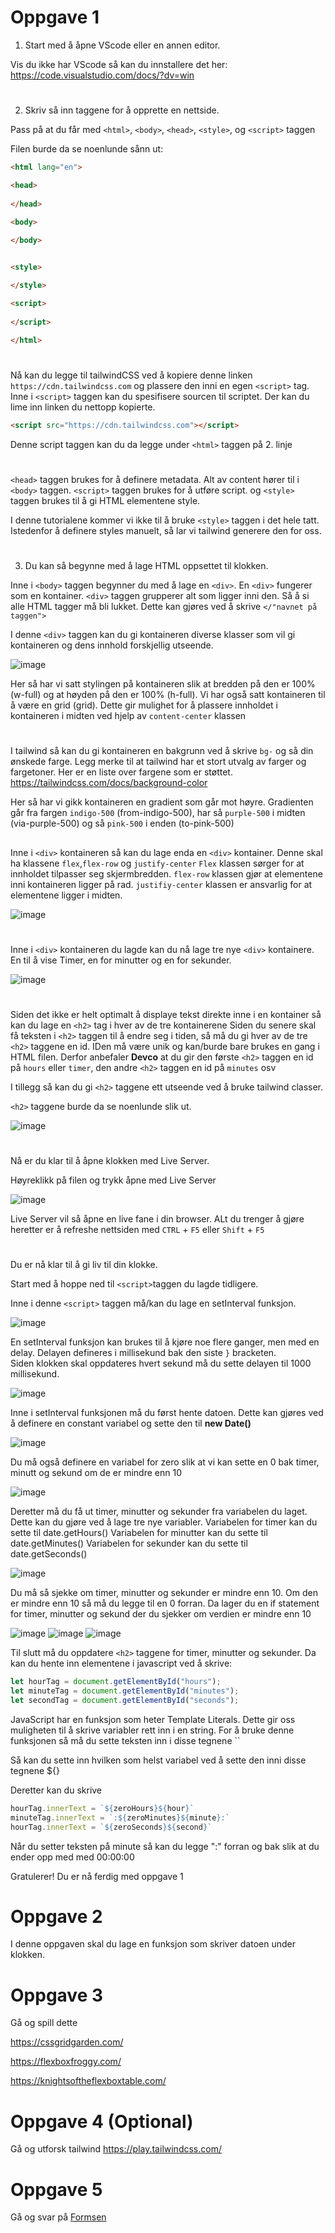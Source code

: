 # Oppgave 1

1. Start med å åpne VScode eller en annen editor.

Vis du ikke har VScode så kan du innstallere det her: https://code.visualstudio.com/docs/?dv=win

# 

2. Skriv så inn taggene for å opprette en nettside. 

Pass på at du får med `<html>`, `<body>`, `<head>`, `<style>`, og `<script>` taggen

Filen burde da se noenlunde sånn ut:
```html
<html lang="en">

<head>
  
</head>

<body>

</body>
  

<style>

</style>

<script>
    
</script>

</html>
```

#

Nå kan du legge til tailwindCSS ved å kopiere denne linken `https://cdn.tailwindcss.com` og plassere den inni en egen `<script>` tag. 
Inne i `<script>` taggen kan du spesifisere sourcen til scriptet. Der kan du lime inn linken du nettopp kopierte.
```html
<script src="https://cdn.tailwindcss.com"></script>
```

Denne script taggen kan du da legge under `<html>` taggen på 2. linje

#

`<head>` taggen brukes for å definere metadata. 
Alt av content hører til i `<body>` taggen.
`<script>` taggen brukes for å utføre script. 
og `<style>` taggen brukes til å gi HTML elementene style.

I denne tutorialene kommer vi ikke til å bruke `<style>` taggen i det hele tatt. 
Istedenfor å definere styles manuelt, så lar vi tailwind generere den for oss.

#

3. Du kan så begynne med å lage HTML oppsettet til klokken. 

Inne i `<body>` taggen begynner du med å lage en `<div>`.
En `<div>` fungerer som en kontainer. `<div>` taggen grupperer alt som ligger inni den.
  Så å si alle HTML tagger må bli lukket. Dette kan gjøres ved å skrive `</"navnet på taggen">`  
  
I denne `<div>` taggen kan du gi kontaineren diverse klasser som vil gi kontaineren og dens innhold forskjellig utseende.

![image](https://user-images.githubusercontent.com/71834553/159876711-b5ecd323-7ee5-4c2c-9653-9ae7e8828ded.png)

Her så har vi satt stylingen på kontaineren slik at bredden på den er 100% (w-full) og at høyden på den er 100% (h-full). 
Vi har også satt kontaineren til å være en grid (grid). Dette gir mulighet for å plassere innholdet i kontaineren i midten ved hjelp av `content-center` klassen

# 

I tailwind så kan du gi kontaineren en bakgrunn ved å skrive `bg-` og så din ønskede farge. 
Legg merke til at tailwind har et stort utvalg av farger og fargetoner. 
Her er en liste over fargene som er støttet.
https://tailwindcss.com/docs/background-color

Her så har vi gikk kontaineren en gradient som går mot høyre. Gradienten går fra fargen `indigo-500` (from-indigo-500), har så `purple-500` i midten (via-purple-500) og så `pink-500` i enden (to-pink-500)

##

Inne i `<div>` kontaineren så kan du lage enda en `<div>` kontainer. Denne skal ha klassene `flex`,`flex-row` og `justify-center`
`Flex` klassen sørger for at innholdet tilpasser seg skjermbredden. `flex-row` klassen gjør at elementene inni kontaineren ligger på rad.
`justifiy-center` klassen er ansvarlig for at elementene ligger i midten.

![image](https://user-images.githubusercontent.com/71834553/159911655-ea53c50f-0e7c-455e-b6b5-191cd4ec483a.png)


#

Inne i `<div>` kontaineren du lagde kan du nå lage tre nye `<div>` kontainere. En til å vise Timer, en for minutter og en for sekunder.

![image](https://user-images.githubusercontent.com/71834553/159911830-953ad38f-9756-4759-86f5-e222d9df7f67.png)

#

Siden det ikke er helt optimalt å displaye tekst direkte inne i en kontainer så kan du lage en `<h2>` tag i hver av de tre kontainerene
Siden du senere skal få teksten i `<h2>` taggen til å endre seg i tiden, så må du gi hver av de tre `<h2>` taggene en id. 
IDen må være unik og kan/burde bare brukes en gang i HTML filen. 
Derfor anbefaler **Devco** at du gir den første `<h2>` taggen en id på `hours` eller `timer`, den andre `<h2>` taggen en id på `minutes` osv

I tillegg så kan du gi `<h2>` taggene ett utseende ved å bruke tailwind classer.

`<h2>` taggene burde da se noenlunde slik ut.

![image](https://user-images.githubusercontent.com/71834553/159912039-014f2ab5-3f06-4c80-b9b5-d0f0afcaa15a.png)

#

Nå er du klar til å åpne klokken med Live Server.

Høyreklikk på filen og trykk åpne med Live Server

![image](https://user-images.githubusercontent.com/71834553/160077501-af0f97df-075e-4144-8d4b-3599515aa612.png)

Live Server vil så åpne en live fane i din browser. ALt du trenger å gjøre heretter er å refreshe nettsiden med `CTRL` + `F5` eller `Shift` + `F5` 

#

Du er nå klar til å gi liv til din klokke.

Start med å hoppe ned til `<script>`taggen du lagde tidligere.

Inne i denne `<script>` taggen må/kan du lage en setInterval funksjon.

![image](https://user-images.githubusercontent.com/71834553/159877459-e7894582-f799-4d72-9eb7-51b24c9f738f.png)

En setInterval funksjon kan brukes til å kjøre noe flere ganger, men med en delay. Delayen defineres i millisekund bak den siste `}` bracketen.  
Siden klokken skal oppdateres hvert sekund må du sette delayen til 1000 millisekund.

![image](https://user-images.githubusercontent.com/71834553/159877867-3cc1353f-a1e5-4dba-8a99-94a993db677e.png)

Inne i setInterval funksjonen må du først hente datoen. Dette kan gjøres ved å definere en constant variabel og sette den til **new Date()**

![image](https://user-images.githubusercontent.com/71834553/159878134-c24d1899-fff2-4a56-8077-2b97800a0c4f.png)

Du må også definere en variabel for zero slik at vi kan sette en 0 bak timer, minutt og sekund om de er mindre enn 10

![image](https://user-images.githubusercontent.com/71834553/159907490-cc0cd532-2f67-4e66-9cbe-482fa41a53b5.png)



Deretter må du få ut timer, minutter og sekunder fra variabelen du laget. 
Dette kan du gjøre ved å lage tre nye variabler. 
Variabelen for timer kan du sette til date.getHours()
Variabelen for minutter kan du sette til date.getMinutes()
Variabelen for sekunder kan du sette til date.getSeconds()

![image](https://user-images.githubusercontent.com/71834553/159908159-c0344d07-c510-4db0-8023-1e7e39aa0ab9.png)

Du må så sjekke om timer, minutter og sekunder er mindre enn 10. 
Om den er mindre enn 10 så må du legge til en 0 forran.
Da lager du en if statement for timer, minutter og sekund der du sjekker om verdien er mindre enn 10

![image](https://user-images.githubusercontent.com/71834553/159907580-b44c52a5-acd4-40f5-bb7b-47480e3fe09c.png)
![image](https://user-images.githubusercontent.com/71834553/159907608-4c614e59-334f-46d6-95a6-2fbe1cc75fdb.png)
![image](https://user-images.githubusercontent.com/71834553/159907623-d9fe539e-8ad5-4393-bf85-efd4c8f9f640.png)

Til slutt må du oppdatere `<h2>` taggene for timer, minutter og sekunder.
Da kan du hente inn elementene i javascript ved å skrive:

```javascript
let hourTag = document.getElementById("hours");
let minuteTag = document.getElementById("minutes");
let secondTag = document.getElementById("seconds");
```


JavaScript har en funksjon som heter Template Literals. Dette gir oss muligheten til å skrive variabler rett inn i en string.
For å bruke denne funksjonen så må du sette teksten inn i disse tegnene ``

Så kan du sette inn hvilken som helst variabel ved å sette den inni disse tegnene ${}


Deretter kan du skrive
```javascript
hourTag.innerText = `${zeroHours}${hour}`
minuteTag.innerText = `:${zeroMinutes}${minute}:`
hourTag.innerText = `${zeroSeconds}${second}`
```
Når du setter teksten på minute så kan du legge ":" forran og bak slik at du ender opp med med 00:00:00

Gratulerer! Du er nå ferdig med oppgave 1

# Oppgave 2

I denne oppgaven skal du lage en funksjon som skriver datoen under klokken.

# Oppgave 3

Gå og spill dette 

https://cssgridgarden.com/

https://flexboxfroggy.com/

https://knightsoftheflexboxtable.com/

# Oppgave 4 (Optional)

Gå og utforsk tailwind
https://play.tailwindcss.com/

# Oppgave 5

Gå og svar på <a href="https://forms.office.com/r/vR9SF1WRat">Formsen</a>

